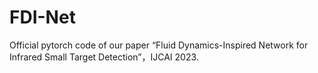 # FDI-Net
Official pytorch code of our paper “Fluid Dynamics-Inspired Network for Infrared Small Target Detection”，IJCAI 2023.
